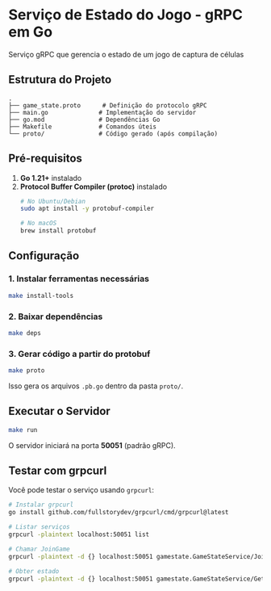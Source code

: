# Serviço de Estado do Jogo - gRPC em Go

Serviço gRPC que gerencia o estado de um jogo de captura de células

## Estrutura do Projeto

```
.
├── game_state.proto      # Definição do protocolo gRPC
├── main.go              # Implementação do servidor
├── go.mod               # Dependências Go
├── Makefile             # Comandos úteis
└── proto/               # Código gerado (após compilação)
```

## Pré-requisitos

1. **Go 1.21+** instalado
2. **Protocol Buffer Compiler (protoc)** instalado
   ```bash
   # No Ubuntu/Debian
   sudo apt install -y protobuf-compiler
   
   # No macOS
   brew install protobuf
   ```

## Configuração

### 1. Instalar ferramentas necessárias

```bash
make install-tools
```

### 2. Baixar dependências

```bash
make deps
```

### 3. Gerar código a partir do protobuf

```bash
make proto
```

Isso gera os arquivos `.pb.go` dentro da pasta `proto/`.

## Executar o Servidor

```bash
make run
```

O servidor iniciará na porta **50051** (padrão gRPC).

## Testar com grpcurl

Você pode testar o serviço usando `grpcurl`:

```bash
# Instalar grpcurl
go install github.com/fullstorydev/grpcurl/cmd/grpcurl@latest

# Listar serviços
grpcurl -plaintext localhost:50051 list

# Chamar JoinGame
grpcurl -plaintext -d {} localhost:50051 gamestate.GameStateService/JoinGame

# Obter estado
grpcurl -plaintext -d {} localhost:50051 gamestate.GameStateService/GetGameState
```
